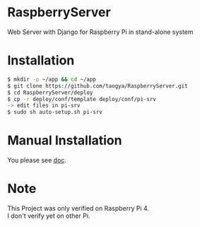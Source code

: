 # RaspberryServer
Web Server with Django for Raspberry Pi in stand-alone system

# Installation
```sh
$ mkdir -p ~/app && cd ~/app
$ git clone https://github.com/taogya/RaspberryServer.git
$ cd RaspberryServer/deploy
$ cp -r deploy/conf/template deploy/conf/pi-srv 
-> edit files in pi-srv
$ sudo sh auto-setup.sh pi-srv
```

# Manual Installation
You please see [doc](./deploy/doc/README.md).

# Note
This Project was only verified on Raspberry Pi 4.  
I don't verify yet on other Pi. 